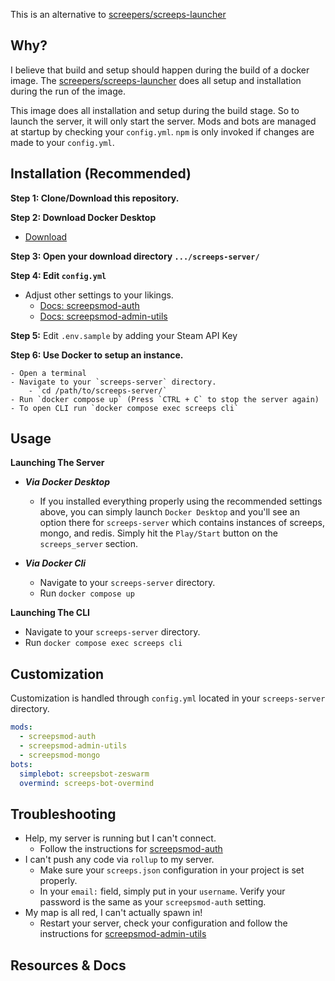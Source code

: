 This is an alternative to [screepers/screeps-launcher]

## Why?
I believe that build and setup should happen during the build of a docker image.
The [screepers/screeps-launcher] does all setup and installation during the run of the image.

This image does all installation and setup during the build stage.
So to launch the server, it will only start the server.
Mods and bots are managed at startup by checking your `config.yml`.
`npm` is only invoked if changes are made to your `config.yml`.

## Installation (Recommended)
**Step 1: Clone/Download this repository.**

**Step 2:  Download Docker Desktop** 

- [Download](https://www.docker.com/products/docker-desktop/)

**Step 3: Open your download directory `.../screeps-server/`** 

**Step 4: Edit `config.yml`**

- Adjust other settings to your likings.
  - [Docs: screepsmod-auth](https://github.com/ScreepsMods/screepsmod-auth)
  - [Docs: screepsmod-admin-utils](https://github.com/ScreepsMods/screepsmod-admin-utils)

**Step 5:** Edit `.env.sample` by adding your Steam API Key

**Step 6: Use Docker to setup an instance.** 

	- Open a terminal
	- Navigate to your `screeps-server` directory. 
		- `cd /path/to/screeps-server/`
	- Run `docker compose up` (Press `CTRL + C` to stop the server again)
	- To open CLI run `docker compose exec screeps cli`
## Usage

**Launching The Server**

- ***Via Docker Desktop***
	
	- If you installed everything properly using the recommended settings above, you can simply launch `Docker Desktop` and you'll see an option there for `screeps-server` which contains instances of screeps, mongo, and redis. Simply hit the `Play/Start` button on the `screeps_server` section.
- ***Via Docker Cli***
	- Navigate to your `screeps-server` directory.
	- Run `docker compose up`

**Launching The CLI**

- Navigate to your `screeps-server` directory.
- Run `docker compose exec screeps cli`

## Customization
Customization is handled through `config.yml` located in your `screeps-server` directory.
```yml
mods:
  - screepsmod-auth
  - screepsmod-admin-utils
  - screepsmod-mongo
bots:
  simplebot: screepsbot-zeswarm
  overmind: screeps-bot-overmind
```

## Troubleshooting
- Help, my server is running but I can't connect.
  - Follow the instructions for [screepsmod-auth](https://github.com/ScreepsMods/screepsmod-auth)
- I can't push any code via `rollup` to my server.
  - Make sure your `screeps.json` configuration in your project is set properly. 
  - In your `email:` field, simply put in your `username`. Verify your password is the same as your `screepsmod-auth` setting.
- My map is all red, I can't actually spawn in!
  - Restart your server, check your configuration and follow the instructions for [screepsmod-admin-utils](https://github.com/ScreepsMods/screepsmod-admin-utils)

## Resources & Docs
[screepers/screeps-launcher]: https://github.com/screepers/screeps-launcher
[screepsmod-auth]: https://github.com/ScreepsMods/screepsmod-auth
[screepsmod-admin-utils]: https://github.com/ScreepsMods/screepsmod-admin-utils
[screepsmod-mongo]: https://github.com/ScreepsMods/screepsmod-mongo
